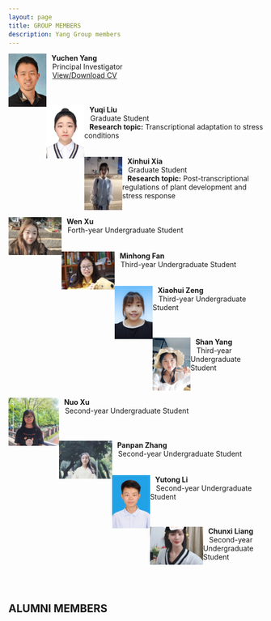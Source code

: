 ```yaml
---
layout: page
title: GROUP MEMBERS
description: Yang Group members
---
```


<img align="left" src="../assets/Yuchen.jpg" height="105" width="75" title="Yuchen Yang" alt="Yuchen Yang"/>
    <b>&nbsp;&nbsp;&nbsp;Yuchen Yang</b> <br/>
    &nbsp;&nbsp;&nbsp;Principal Investigator <br/>
    &nbsp;&nbsp;&nbsp;<a href="../assets/Curriculum Vitae_Yuchen_Yang.pdf" title="Download CV as PDF">View/Download CV</a> <br/>
<br/>
<br/>
<br/>


<img align="left" src="../assets/Yuqi.jpeg" height="105" width="75" title="Yuqi Liu" alt="Yuqi Liu"/> 
    <b>&nbsp;&nbsp;&nbsp;Yuqi Liu</b> <br/>
    &nbsp;&nbsp;&nbsp;Graduate Student <br/>
    <b>&nbsp;&nbsp;&nbsp;Research topic:</b> Transcriptional adaptation to stress conditions <br/> 

<br/>
<br/>

<img align="left" src="../assets/Xinhui_new.jpeg" height="105" width="75" title="Xinhui Xia" alt="Xinhui Xia"/>
     <b>&nbsp;&nbsp;&nbsp;Xinhui Xia</b> <br/>
     &nbsp;&nbsp;&nbsp;Graduate Student <br/>
     <b>&nbsp;&nbsp;&nbsp;Research topic:</b> Post-transcriptional regulations of plant development and stress response <br/> 

<br/>
<br/>

<img align="left" src="../assets/Wenxu.jpeg" height="75" width="105" title="Wenxu Ren" alt="Wenxu Ren"/>
     <b>&nbsp;&nbsp;&nbsp;Wen Xu</b> <br/>
     &nbsp;&nbsp;&nbsp;Forth-year Undergraduate Student <br/>

<br/>
<br/>
	    
<img align="left" src="../assets/Minhong.jpeg" height="75" width="105" title="Minhong Fan" alt="Minhong Fan"/>
     <b>&nbsp;&nbsp;&nbsp;Minhong Fan</b> <br/>
     &nbsp;&nbsp;&nbsp;Third-year Undergraduate Student <br/>

<br/>
<br/>

<img align="left" src="../assets/Xiaohui.jpeg" height="105" width="75" title="Xiaohui Zeng" alt="Xiaohui Zeng"/>
      <b>&nbsp;&nbsp;&nbsp;Xiaohui Zeng</b> <br/>
      &nbsp;&nbsp;&nbsp;Third-year Undergraduate Student <br/>

<br/>
<br/>
<br/>

<img align="left" src="../assets/Shan.jpeg" height="105" width="75" title="Shan Yang" alt="Shan Yang"/>
       <b>&nbsp;&nbsp;&nbsp;Shan Yang</b> <br/>
       &nbsp;&nbsp;&nbsp;Third-year Undergraduate Student <br/>

<br/>
<br/>
<br/>

<img align="left" src="../assets/Nuo.jpeg" height="95" width="100" title="Nuo Xu" alt="Nuo Xu"/>
       <b>&nbsp;&nbsp;&nbsp;Nuo Xu</b> <br/>
       &nbsp;&nbsp;&nbsp;Second-year Undergraduate Student <br/>

<br/>
<br/>
<br/>

<img align="left" src="../assets/Panpan.jpeg" height="75" width="105" title="Panpan Zhang" alt="Panpan Zhang"/>
       <b>&nbsp;&nbsp;&nbsp;Panpan Zhang</b> <br/>
       &nbsp;&nbsp;&nbsp;Second-year Undergraduate Student <br/>

<br/>
<br/>

<img align="left" src="../assets/Yutong.jpeg" height="105" width="75" title="Yutong Li" alt="Yutong Li"/>
       <b>&nbsp;&nbsp;&nbsp;Yutong Li</b> <br/>
       &nbsp;&nbsp;&nbsp;Second-year Undergraduate Student <br/>

<br/>
<br/>
<br/>

<img align="left" src="../assets/Chunqian.jpeg" height="75" width="105" title="Chunxi Liang" alt="Chunxi Liang"/>
       <b>&nbsp;&nbsp;&nbsp;Chunxi Liang</b> <br/>
       &nbsp;&nbsp;&nbsp;Second-year Undergraduate Student <br/>

<br/>
<br/>
<br/>


## ALUMNI MEMBERS
